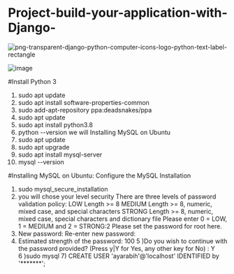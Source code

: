 # Project-build-your-application-with-Django-
![png-transparent-django-python-computer-icons-logo-python-text-label-rectangle](https://user-images.githubusercontent.com/109382355/203650733-e98564a8-f4c4-488a-a212-a599b61e4514.png)

![image](https://user-images.githubusercontent.com/109382355/203650481-7d896cee-77b9-4eed-bfb7-1a47d7ffc575.png)

#Install Python 3
1.	sudo apt update
2.	sudo apt install software-properties-common
3.	sudo add-apt-repository ppa:deadsnakes/ppa
4.	sudo apt update
5.	sudo apt install python3.8
6.	python --version
we will Installing MySQL on Ubuntu
1.	sudo apt update
2.	sudo apt upgrade
3.	sudo apt install mysql-server
4.	mysql --version

#Installing MySQL on Ubuntu: Configure the MySQL Installation
1)	sudo mysql_secure_installation
2)	you will chose your level security
There are three levels of password validation policy:
LOW    Length >= 8
MEDIUM Length >= 8, numeric, mixed case, and special characters
STRONG Length >= 8, numeric, mixed case, special characters and dictionary                  file
Please enter 0 = LOW, 1 = MEDIUM and 2 = STRONG:2
Please set the password for root here.
3)	New password:
       Re-enter new password:
4)	Estimated strength of the password: 100
     5   )Do you wish to continue with the password provided? (Press y|Y for Yes, any other  key for No) : Y  
     6   )sudo mysql
     7)   CREATE USER 'ayarabih'@'localhost' IDENTIFIED by '*******';

